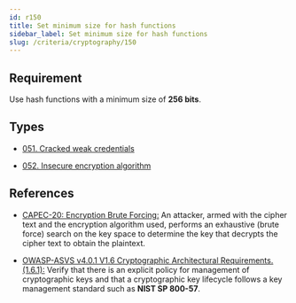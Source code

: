 ```yaml
---
id: r150
title: Set minimum size for hash functions
sidebar_label: Set minimum size for hash functions
slug: /criteria/cryptography/150
---
```


## Requirement

Use hash functions with a minimum size of **256 bits**.

## Types

- [051. Cracked weak credentials](/types/051)

- [052. Insecure encryption algorithm](/types/052)

## References

- [CAPEC-20: Encryption Brute Forcing:](https://capec.mitre.org/data/definitions/20.html)
An attacker, armed with the cipher text
and the encryption algorithm used,
performs an exhaustive (brute force) search
on the key space
to determine the key
that decrypts the cipher text
to obtain the plaintext.

- [OWASP-ASVS v4.0.1 V1.6 Cryptographic Architectural Requirements.(1.6.1):](https://owasp.org/www-pdf-archive/OWASP_Application_Security_Verification_Standard_4.0-en.pdf)
Verify that there is an explicit policy
for management of cryptographic keys
and that a cryptographic key lifecycle follows
a key management standard
such as **NIST SP 800-57**.

